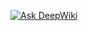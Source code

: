 [![Ask DeepWiki](https://deepwiki.com/badge.svg)](https://deepwiki.com/UserName-Lotus/CtpApiEssentials)

